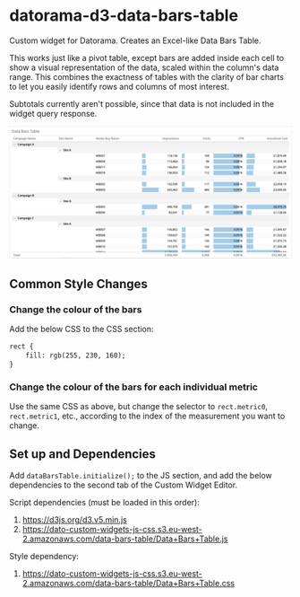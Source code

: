 # datorama-d3-data-bars-table
Custom widget for Datorama. Creates an Excel-like Data Bars Table.

This works just like a pivot table, except bars are added inside each cell to show a visual representation of the data, scaled within the column's data range. This combines the exactness of tables with the clarity of bar charts to let you easily identify rows and columns of most interest.

Subtotals currently aren't possible, since that data is not included in the widget query response.

![Preview image](image.png)

## Common Style Changes
### Change the colour of the bars
Add the below CSS to the CSS section:
```
rect {
	fill: rgb(255, 230, 160);
}
```

### Change the colour of the bars for each individual metric
Use the same CSS as above, but change the selector to `rect.metric0`, `rect.metric1`, etc., according to the index of the measurement you want to change.

## Set up and Dependencies

Add `dataBarsTable.initialize();` to the JS section, and add the below dependencies to the second tab of the Custom Widget Editor.

Script dependencies (must be loaded in this order):

1. https://d3js.org/d3.v5.min.js
2. https://dato-custom-widgets-js-css.s3.eu-west-2.amazonaws.com/data-bars-table/Data+Bars+Table.js

Style dependency:

1. https://dato-custom-widgets-js-css.s3.eu-west-2.amazonaws.com/data-bars-table/Data+Bars+Table.css
